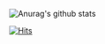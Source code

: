 ![Anurag's github stats](https://github-readme-stats.vercel.app/api?username=Tedhoon&show_icons=true&theme=dark)

<!--
<br> 
  <a href="https://github.com/Tedhoon/LittleAchievement">
  <img align="left" src="https://github-readme-stats.vercel.app/api/pin/?username=Tedhoon&repo=LittleAchievement&theme=dark&show_icons=true" />
  </a>

  <a href="https://github.com/Tedhoon/django-rest-framework">
  <img align="left" src="https://github-readme-stats.vercel.app/api/pin/?username=Tedhoon&repo=django-rest-framework&theme=dark&show_icons=true" />
  </a>

  <a href="https://github.com/Tedhoon/pusan-corona-mask-map">
  <img align="left" src="https://github-readme-stats.vercel.app/api/pin/?username=Tedhoon&repo=pusan-corona-mask-map&theme=dark&show_icons=true" />
  </a>

  <a href="https://github.com/Tedhoon/JasoseolProject">
  <img align="left" src="https://github-readme-stats.vercel.app/api/pin/?username=Tedhoon&repo=JasoseolProject&theme=dark&show_icons=true" />
  </a>

  <a href="https://github.com/Tedhoon/AsyncPlatform">
  <img align="left" src="https://github-readme-stats.vercel.app/api/pin/?username=Tedhoon&repo=AsyncPlatform&theme=dark&show_icons=true" />
  </a>

  <a href="https://github.com/Tedhoon/RdQuiz">
  <img align="left" src="https://github-readme-stats.vercel.app/api/pin/?username=Tedhoon&repo=RdQuiz&theme=dark&show_icons=true" />
  </a>

  <br> -->

[![Hits](https://hits.seeyoufarm.com/api/count/incr/badge.svg?url=https%3A%2F%2Fgithub.com%2FTedhoon)](https://hits.seeyoufarm.com)


